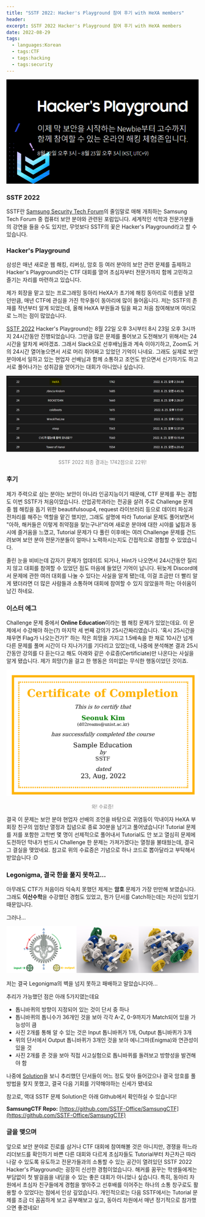 ```yaml
---
title: "SSTF 2022: Hacker's Playground 참여 후기 with HeXA members"
header:
excerpt: SSTF 2022 Hacker's Playground 참여 후기 with HeXA members
date: 2022-08-29
tags:
  - languages:Korean
  - tags:CTF
  - tags:hacking
  - tags:security
---
```


<p align="center"><img src="/assets/images/SSTF_2022_1.png"></p>

### SSTF 2022
SSTF란 [Samsung Security Tech Forum](https://research.samsung.com/sstf)의 줄임말로 매해 개최하는 Samsung Tech Forum 중 컴퓨터 보안 분야와 관련된 포럼입니다. 세계적인 석학과 전문가분들의 강연을 들을 수도 있지만, 무엇보다 SSTF의 꽃은 Hacker's Playground라고 할 수 있습니다.

### Hacker's Playground
삼성은 매년 새로운 웹 해킹, 리버싱, 암호 등 여러 분야의 보안 관련 문제를 출제하고 Hacker's Playground라는 CTF 대회를 열어 초심자부터 전문가까지 함께 고민하고 즐기는 자리를 마련하고 있습니다.

제가 회장을 맡고 있는 프로그래밍 동아리 HeXA가 초기에 해킹 동아리로 이름을 날렸던만큼, 매년 CTF에 관심을 가진 학우들이 동아리에 많이 들어옵니다. 저는 SSTF의 존재를 작년부터 알게 되었는데, 올해 HeXA 부원들과 팀을 짜고 처음 참여해보며 여러모로 느끼는 점이 많았습니다.

[SSTF 2022](https://sstf.site/) Hacker's Playground는 8월 22일 오후 3시부터 8시 23일 오후 3시까지 24시간동안 진행되었습니다. 그만큼 많은 문제를 풀어보고 도전해보기 위해서는 24시간을 알차게 써야겠죠. 그래서 Slack으로 선후배님들과 계속 이야기하고, Zoom도 거의 24시간 열어놓으면서 서로 머리 쥐어짜고 있었던 기억이 나네요. 그래도 실제로 보안 분야에서 일하고 있는 현업자 선배님과 함께 소통하고 조언도 받으면서 신기하기도 하고 서로 풀어나가는 성취감을 얻어가는 대회가 아니었나 싶습니다.

<p align="center"><img src="/assets/images/SSTF_2022_3.png"></p>
<p align="center"><span style="font-size:0.9em; color: gray;">SSTF 2022 최종 결과는 1742점으로 22위!</span></p>

### 후기

제가 주력으로 삼는 분야는 보안이 아니라 인공지능이기 때문에, CTF 문제를 푸는 경험도 이번 SSTF가 처음이었습니다. 산업공학과라는 전공을 살려 주로 Challenge 문제 중 웹 해킹을 돕기 위한 beautifulsoup4, request 라이브러리 등으로 데이터 파싱과 전처리를 해주는 역할을 맡긴 했지만, 그래도 설명에 따라 Tutorial 문제도 풀어보면서 "아하, 해커들은 이렇게 취약점을 찾는구나!"라며 새로운 분야에 대한 시야를 넓힘과 동시에 즐거움을 느꼈고, Tutorial 문제가 다 풀린 이후에는 여러 Challenge 문제를 건드려보며 보안 분야 전문가분들이 얼마나 노력하시는지도 간접적으로 경험할 수 있었습니다. 

졸린 눈을 비비는데 갑자기 문제가 업데이트 되거나, Hint가 나오면서 24시간동안 질리지 않고 대회를 참여할 수 있었던 점도 마음에 들었던 기억이 납니다. 뒤늦게 Discord에서 문제에 관한 여러 대회를 나눌 수 있다는 사실을 알게 됐는데, 이걸 조금만 더 빨리 알게 됐더라면 더 많은 사람들과 소통하며 대회에 참여할 수 있지 않았을까 하는 아쉬움이 남긴 하네요.

### 이스터 에그
Challenge 문제 중에서 **Online Education**이라는 웹 해킹 문제가 있었는데요. 이 문제에서 수강해야 하는(?) 마지막 세 번째 강의가 25시간짜리였습니다. '혹시 25시간을 채우면 Flag가 나오는건가?' 하는 작은 희망을 가지고 1.5배속을 한 채로 10시간 넘게 다른 문제를 풀며 시간이 다 지나가기를 기다리고 있었는데, 나중에 분석해본 결과 25시간동안 강의를 다 듣는다고 해도 아래와 같은 수료증(Certificiate)만 나온다는 사실을 알게 됐습니다. 제가 희망(?)을 걸고 한 행동은 의미없는 무식한 행동이었던 것이죠.

<p align="center"><img src="/assets/images/certi.png"></p>
<p align="center"><span style="font-size:0.9em; color: gray;">와! 수료증!</span></p>

결국 이 문제는 보안 분야 현업자 선배의 조언을 바탕으로 귀염둥이 막내이자 HeXA 부회장 친구의 엄청난 열정과 집념으로 종료 30분을 남기고 풀어냈습니다! Tutorial 문제를 저를 포함한 고학번 몇 명이 선제적으로 풀어내서 Tutorial도 안 보고 열심히 문제에 도전하던 막내가 반드시 Challenge 한 문제는 가져가겠다는 열정을 불태웠는데, 결국 그 결실을 맺었네요. 참고로 위의 수료증은 기념으로 하나 코드로 뽑아달라고 부탁해서 받았습니다 :D

### Legonigma, 결국 한을 풀지 못하고...
아무래도 CTF가 처음이라 익숙치 못했던 제게는 **암호** 문제가 가장 만만해 보였습니다. 그래도 **이산수학**을 수강했던 경험도 있었고, 뭔가 단서를 Catch하는데는 자신이 있었기 때문입니다. 

그러나...

<p align="center"><img src="/assets/images/Legonigma.png"></p>

저는 결국 Legonigma의 벽을 넘지 못하고 패배하고 말았습니다아...

추리가 가능했던 점은 아래 5가지였는데요
* 톱니바퀴의 방향이 지정되어 있는 것이 단서 중 하나
* 톱니바퀴의 톱니수가 36개인 것을 보아 각각 A-Z, 0-9까지가 Match되어 있을 가능성이 큼
* 사진 2개를 통해 알 수 있는 것은 Input 톱니바퀴가 1개, Output 톱니바퀴가 3개
* 위의 단서에서 Output 톱니바퀴가 3개인 것을 보아 에니그마(Enigma)와 연관성이 있을 것
* 사진 2개를 준 것을 보아 직접 사고실험으로 톱니바퀴를 돌려보고 방향성을 발견해야 함

나중에 [Solution](https://github.com/SSTF-Office/SamsungCTF/tree/main/2022_Hackers_Playground)을 보니 추리했던 단서들이 어느 정도 맞아 들어갔으나 결국 암호를 풀 방법을 찾지 못했고, 결국 다음 기회를 기약해야하는 신세가 됐네요

참고로, 역대 SSTF 문제 Solution은 아래 Github에서 확인하실 수 있습니다!

**SamsungCTF Repo:** [https://github.com/SSTF-Office/SamsungCTF](https://github.com/SSTF-Office/SamsungCTF)

### 글을 맺으며
앞으로 보안 분야로 진로를 삼거나 CTF 대회에 참여해볼 것은 아니지만, 경쟁을 하느라 리더보드를 확인하기 바쁜 다른 대회와 다르게 초심자들도 Tutorial부터 차근차근 따라나갈 수 있도록 유도하고 전문가들과의 소통할 수 있는 공간이 열려있던 SSTF 2022 Hacker's Playground는 굉장히 신선한 경험이었습니다. 해커를 꿈꾸는 학생들에게는 부담없이 첫 발걸음을 내딛을 수 있는 좋은 대회가 아니었나 싶습니다. 특히, 동아리 차원에서 초심자 친구들에게 경험을 쌓아주고 선후배를 이어주는 하나의 소통 창구로도 활용할 수 있었다는 점에서 인상 깊었습니다. 개인적으로는 다음 SSTF에서는 Tutorial 문제를 조금 더 꼼꼼하게 보고 공부해보고 싶고, 동아리 차원에서 매년 정기적으로 참가했으면 좋겠네요!